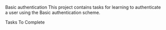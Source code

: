 Basic authentication
This project contains tasks for learning to authenticate a user using the Basic authentication scheme.

Tasks To Complete
